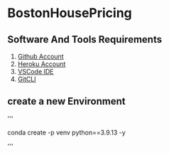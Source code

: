 # BostonHousePricing
## Software And Tools Requirements
1. [Github Account](https://github.com)
2. [Heroku Account](https://heroku.com)
3. [VSCode IDE](https://code.visualstudio.com)
4. [GitCLI](https://https://git-scm.com/book/en/v2/Getting-Started-The-Command-Line)

## create a new Environment

'''

conda create -p venv python==3.9.13 -y

'''
